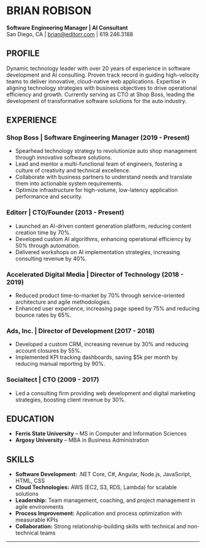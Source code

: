 # BRIAN ROBISON

**Software Engineering Manager | AI Consultant**  
San Diego, CA | brian@editorr.com | 619.246.3188

## PROFILE

Dynamic technology leader with over 20 years of experience in software development and AI consulting. Proven track record in guiding high-velocity teams to deliver innovative, cloud-native web applications. Expertise in aligning technology strategies with business objectives to drive operational efficiency and growth. Currently serving as CTO at Shop Boss, leading the development of transformative software solutions for the auto industry.

## EXPERIENCE

### Shop Boss | Software Engineering Manager (2019 - Present)
- Spearhead technology strategy to revolutionize auto shop management through innovative software solutions.
- Lead and mentor a multi-functional team of engineers, fostering a culture of creativity and technical excellence.
- Collaborate with business partners to understand needs and translate them into actionable system requirements.
- Optimize infrastructure for high-volume, low-latency application performance and security.

### Editorr | CTO/Founder (2013 - Present)
- Launched an AI-driven content generation platform, reducing content creation time by 70%.
- Developed custom AI algorithms, enhancing operational efficiency by 50% through automation.
- Delivered workshops on AI implementation strategies, increasing consulting revenue by 40%.

### Accelerated Digital Media | Director of Technology (2018 - 2019)
- Reduced product time-to-market by 70% through service-oriented architecture and agile methodologies.
- Enhanced user experience, increasing page speed by 75% and reducing bounce rates by 65%.

### Ads, Inc. | Director of Development (2017 - 2018)
- Developed a custom CRM, increasing revenue by 30% and reducing account closures by 55%.
- Implemented KPI tracking dashboards, saving $5k per month by reducing manual reporting by 90%.

### Socialtect | CTO (2009 - 2017)
- Led a consulting firm providing web development and digital marketing strategies, boosting client revenue by 30%.

## EDUCATION
- **Ferris State University** – MS in Computer and Information Sciences  
- **Argosy University** – MBA in Business Administration

## SKILLS
- **Software Development:** .NET Core, C#, Angular, Node.js, JavaScript, HTML, CSS  
- **Cloud Technologies:** AWS (EC2, S3, RDS, Lambda) for scalable solutions  
- **Leadership:** Team management, coaching, and project management in agile environments  
- **Process Improvement:** Application and process optimization with measurable KPIs  
- **Collaboration:** Strong relationship-building skills with technical and non-technical teams  

---